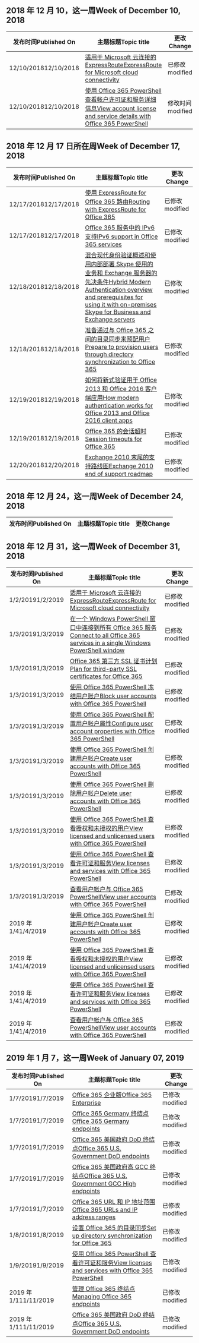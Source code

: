 <!-- This file is generated automatically each week. Changes made to this file will be overwritten.-->




## <a name="week-of-december-10-2018"></a><span data-ttu-id="6cb9d-101">2018 年 12 月 10，这一周</span><span class="sxs-lookup"><span data-stu-id="6cb9d-101">Week of December 10, 2018</span></span>


| <span data-ttu-id="6cb9d-102">发布时间</span><span class="sxs-lookup"><span data-stu-id="6cb9d-102">Published On</span></span> |<span data-ttu-id="6cb9d-103">主题标题</span><span class="sxs-lookup"><span data-stu-id="6cb9d-103">Topic title</span></span> | <span data-ttu-id="6cb9d-104">更改</span><span class="sxs-lookup"><span data-stu-id="6cb9d-104">Change</span></span> |
|------|------------|--------|
| <span data-ttu-id="6cb9d-105">12/10/2018</span><span class="sxs-lookup"><span data-stu-id="6cb9d-105">12/10/2018</span></span> | [<span data-ttu-id="6cb9d-106">适用于 Microsoft 云连接的 ExpressRoute</span><span class="sxs-lookup"><span data-stu-id="6cb9d-106">ExpressRoute for Microsoft cloud connectivity</span></span>](/Office365/Enterprise/expressroute-for-microsoft-cloud-connectivity) | <span data-ttu-id="6cb9d-107">已修改</span><span class="sxs-lookup"><span data-stu-id="6cb9d-107">modified</span></span> |
| <span data-ttu-id="6cb9d-108">12/10/2018</span><span class="sxs-lookup"><span data-stu-id="6cb9d-108">12/10/2018</span></span> | [<span data-ttu-id="6cb9d-109">使用 Office 365 PowerShell 查看帐户许可证和服务详细信息</span><span class="sxs-lookup"><span data-stu-id="6cb9d-109">View account license and service details with Office 365 PowerShell</span></span>](/Office365/Enterprise/powershell/view-account-license-and-service-details-with-office-365-powershell) | <span data-ttu-id="6cb9d-110">修改时间</span><span class="sxs-lookup"><span data-stu-id="6cb9d-110">modified</span></span> |


## <a name="week-of-december-17-2018"></a><span data-ttu-id="6cb9d-111">2018 年 12 月 17 日所在周</span><span class="sxs-lookup"><span data-stu-id="6cb9d-111">Week of December 17, 2018</span></span>


| <span data-ttu-id="6cb9d-112">发布时间</span><span class="sxs-lookup"><span data-stu-id="6cb9d-112">Published On</span></span> |<span data-ttu-id="6cb9d-113">主题标题</span><span class="sxs-lookup"><span data-stu-id="6cb9d-113">Topic title</span></span> | <span data-ttu-id="6cb9d-114">更改</span><span class="sxs-lookup"><span data-stu-id="6cb9d-114">Change</span></span> |
|------|------------|--------|
| <span data-ttu-id="6cb9d-115">12/17/2018</span><span class="sxs-lookup"><span data-stu-id="6cb9d-115">12/17/2018</span></span> | [<span data-ttu-id="6cb9d-116">使用 ExpressRoute for Office 365 路由</span><span class="sxs-lookup"><span data-stu-id="6cb9d-116">Routing with ExpressRoute for Office 365</span></span>](/Office365/Enterprise/routing-with-expressroute) | <span data-ttu-id="6cb9d-117">已修改</span><span class="sxs-lookup"><span data-stu-id="6cb9d-117">modified</span></span> |
| <span data-ttu-id="6cb9d-118">12/17/2018</span><span class="sxs-lookup"><span data-stu-id="6cb9d-118">12/17/2018</span></span> | [<span data-ttu-id="6cb9d-119">Office 365 服务中的 IPv6 支持</span><span class="sxs-lookup"><span data-stu-id="6cb9d-119">IPv6 support in Office 365 services</span></span>](/Office365/Enterprise/ipv6-support) | <span data-ttu-id="6cb9d-120">已修改</span><span class="sxs-lookup"><span data-stu-id="6cb9d-120">modified</span></span> |
| <span data-ttu-id="6cb9d-121">12/18/2018</span><span class="sxs-lookup"><span data-stu-id="6cb9d-121">12/18/2018</span></span> | [<span data-ttu-id="6cb9d-122">混合现代身份验证概述和使用内部部署 Skype 使用的业务和 Exchange 服务器的先决条件</span><span class="sxs-lookup"><span data-stu-id="6cb9d-122">Hybrid Modern Authentication overview and prerequisites for using it with on-premises Skype for Business and Exchange servers</span></span>](/Office365/Enterprise/hybrid-modern-auth-overview) | <span data-ttu-id="6cb9d-123">已修改</span><span class="sxs-lookup"><span data-stu-id="6cb9d-123">modified</span></span> |
| <span data-ttu-id="6cb9d-124">12/18/2018</span><span class="sxs-lookup"><span data-stu-id="6cb9d-124">12/18/2018</span></span> | [<span data-ttu-id="6cb9d-125">准备通过与 Office 365 之间的目录同步来预配用户</span><span class="sxs-lookup"><span data-stu-id="6cb9d-125">Prepare to provision users through directory synchronization to Office 365</span></span>](/Office365/Enterprise/prepare-for-directory-synchronization) | <span data-ttu-id="6cb9d-126">已修改</span><span class="sxs-lookup"><span data-stu-id="6cb9d-126">modified</span></span> |
| <span data-ttu-id="6cb9d-127">12/19/2018</span><span class="sxs-lookup"><span data-stu-id="6cb9d-127">12/19/2018</span></span> | [<span data-ttu-id="6cb9d-128">如何将新式验证用于 Office 2013 和 Office 2016 客户端应用</span><span class="sxs-lookup"><span data-stu-id="6cb9d-128">How modern authentication works for Office 2013 and Office 2016 client apps</span></span>](/Office365/Enterprise/modern-auth-for-office-2013-and-2016) | <span data-ttu-id="6cb9d-129">已修改</span><span class="sxs-lookup"><span data-stu-id="6cb9d-129">modified</span></span> |
| <span data-ttu-id="6cb9d-130">12/19/2018</span><span class="sxs-lookup"><span data-stu-id="6cb9d-130">12/19/2018</span></span> | [<span data-ttu-id="6cb9d-131">Office 365 的会话超时</span><span class="sxs-lookup"><span data-stu-id="6cb9d-131">Session timeouts for Office 365</span></span>](/Office365/Enterprise/session-timeouts) | <span data-ttu-id="6cb9d-132">已修改</span><span class="sxs-lookup"><span data-stu-id="6cb9d-132">modified</span></span> |
| <span data-ttu-id="6cb9d-133">12/20/2018</span><span class="sxs-lookup"><span data-stu-id="6cb9d-133">12/20/2018</span></span> | [<span data-ttu-id="6cb9d-134">Exchange 2010 末尾的支持路线图</span><span class="sxs-lookup"><span data-stu-id="6cb9d-134">Exchange 2010 end of support roadmap</span></span>](/Office365/Enterprise/exchange-2010-end-of-support) | <span data-ttu-id="6cb9d-135">已修改</span><span class="sxs-lookup"><span data-stu-id="6cb9d-135">modified</span></span> |


## <a name="week-of-december-24-2018"></a><span data-ttu-id="6cb9d-136">2018 年 12 月 24，这一周</span><span class="sxs-lookup"><span data-stu-id="6cb9d-136">Week of December 24, 2018</span></span>


| <span data-ttu-id="6cb9d-137">发布时间</span><span class="sxs-lookup"><span data-stu-id="6cb9d-137">Published On</span></span> |<span data-ttu-id="6cb9d-138">主题标题</span><span class="sxs-lookup"><span data-stu-id="6cb9d-138">Topic title</span></span> | <span data-ttu-id="6cb9d-139">更改</span><span class="sxs-lookup"><span data-stu-id="6cb9d-139">Change</span></span> |
|------|------------|--------|


## <a name="week-of-december-31-2018"></a><span data-ttu-id="6cb9d-140">2018 年 12 月 31，这一周</span><span class="sxs-lookup"><span data-stu-id="6cb9d-140">Week of December 31, 2018</span></span>


| <span data-ttu-id="6cb9d-141">发布时间</span><span class="sxs-lookup"><span data-stu-id="6cb9d-141">Published On</span></span> |<span data-ttu-id="6cb9d-142">主题标题</span><span class="sxs-lookup"><span data-stu-id="6cb9d-142">Topic title</span></span> | <span data-ttu-id="6cb9d-143">更改</span><span class="sxs-lookup"><span data-stu-id="6cb9d-143">Change</span></span> |
|------|------------|--------|
| <span data-ttu-id="6cb9d-144">1/2/2019</span><span class="sxs-lookup"><span data-stu-id="6cb9d-144">1/2/2019</span></span> | [<span data-ttu-id="6cb9d-145">适用于 Microsoft 云连接的 ExpressRoute</span><span class="sxs-lookup"><span data-stu-id="6cb9d-145">ExpressRoute for Microsoft cloud connectivity</span></span>](/Office365/Enterprise/expressroute-for-microsoft-cloud-connectivity) | <span data-ttu-id="6cb9d-146">已修改</span><span class="sxs-lookup"><span data-stu-id="6cb9d-146">modified</span></span> |
| <span data-ttu-id="6cb9d-147">1/3/2019</span><span class="sxs-lookup"><span data-stu-id="6cb9d-147">1/3/2019</span></span> | [<span data-ttu-id="6cb9d-148">在一个 Windows PowerShell 窗口中连接到所有 Office 365 服务</span><span class="sxs-lookup"><span data-stu-id="6cb9d-148">Connect to all Office 365 services in a single Windows PowerShell window</span></span>](/Office365/Enterprise/powershell/connect-to-all-office-365-services-in-a-single-windows-powershell-window) | <span data-ttu-id="6cb9d-149">已修改</span><span class="sxs-lookup"><span data-stu-id="6cb9d-149">modified</span></span> |
| <span data-ttu-id="6cb9d-150">1/3/2019</span><span class="sxs-lookup"><span data-stu-id="6cb9d-150">1/3/2019</span></span> | [<span data-ttu-id="6cb9d-151">Office 365 第三方 SSL 证书计划</span><span class="sxs-lookup"><span data-stu-id="6cb9d-151">Plan for third-party SSL certificates for Office 365</span></span>](/Office365/Enterprise/plan-for-third-party-ssl-certificates) | <span data-ttu-id="6cb9d-152">已修改</span><span class="sxs-lookup"><span data-stu-id="6cb9d-152">modified</span></span> |
| <span data-ttu-id="6cb9d-153">1/3/2019</span><span class="sxs-lookup"><span data-stu-id="6cb9d-153">1/3/2019</span></span> | [<span data-ttu-id="6cb9d-154">使用 Office 365 PowerShell 冻结用户账户</span><span class="sxs-lookup"><span data-stu-id="6cb9d-154">Block user accounts with Office 365 PowerShell</span></span>](/Office365/Enterprise/powershell/block-user-accounts-with-office-365-powershell) | <span data-ttu-id="6cb9d-155">已修改</span><span class="sxs-lookup"><span data-stu-id="6cb9d-155">modified</span></span> |
| <span data-ttu-id="6cb9d-156">1/3/2019</span><span class="sxs-lookup"><span data-stu-id="6cb9d-156">1/3/2019</span></span> | [<span data-ttu-id="6cb9d-157">使用 Office 365 PowerShell 配置用户帐户属性</span><span class="sxs-lookup"><span data-stu-id="6cb9d-157">Configure user account properties with Office 365 PowerShell</span></span>](/Office365/Enterprise/powershell/configure-user-account-properties-with-office-365-powershell) | <span data-ttu-id="6cb9d-158">已修改</span><span class="sxs-lookup"><span data-stu-id="6cb9d-158">modified</span></span> |
| <span data-ttu-id="6cb9d-159">1/3/2019</span><span class="sxs-lookup"><span data-stu-id="6cb9d-159">1/3/2019</span></span> | [<span data-ttu-id="6cb9d-160">使用 Office 365 PowerShell 创建用户帐户</span><span class="sxs-lookup"><span data-stu-id="6cb9d-160">Create user accounts with Office 365 PowerShell</span></span>](/Office365/Enterprise/powershell/create-user-accounts-with-office-365-powershell) | <span data-ttu-id="6cb9d-161">已修改</span><span class="sxs-lookup"><span data-stu-id="6cb9d-161">modified</span></span> |
| <span data-ttu-id="6cb9d-162">1/3/2019</span><span class="sxs-lookup"><span data-stu-id="6cb9d-162">1/3/2019</span></span> | [<span data-ttu-id="6cb9d-163">使用 Office 365 PowerShell 删除用户帐户</span><span class="sxs-lookup"><span data-stu-id="6cb9d-163">Delete user accounts with Office 365 PowerShell</span></span>](/Office365/Enterprise/powershell/delete-and-restore-user-accounts-with-office-365-powershell) | <span data-ttu-id="6cb9d-164">已修改</span><span class="sxs-lookup"><span data-stu-id="6cb9d-164">modified</span></span> |
| <span data-ttu-id="6cb9d-165">1/3/2019</span><span class="sxs-lookup"><span data-stu-id="6cb9d-165">1/3/2019</span></span> | [<span data-ttu-id="6cb9d-166">使用 Office 365 PowerShell 查看授权和未授权的用户</span><span class="sxs-lookup"><span data-stu-id="6cb9d-166">View licensed and unlicensed users with Office 365 PowerShell</span></span>](/Office365/Enterprise/powershell/view-licensed-and-unlicensed-users-with-office-365-powershell) | <span data-ttu-id="6cb9d-167">已修改</span><span class="sxs-lookup"><span data-stu-id="6cb9d-167">modified</span></span> |
| <span data-ttu-id="6cb9d-168">1/3/2019</span><span class="sxs-lookup"><span data-stu-id="6cb9d-168">1/3/2019</span></span> | [<span data-ttu-id="6cb9d-169">使用 Office 365 PowerShell 查看许可证和服务</span><span class="sxs-lookup"><span data-stu-id="6cb9d-169">View licenses and services with Office 365 PowerShell</span></span>](/Office365/Enterprise/powershell/view-licenses-and-services-with-office-365-powershell) | <span data-ttu-id="6cb9d-170">已修改</span><span class="sxs-lookup"><span data-stu-id="6cb9d-170">modified</span></span> |
| <span data-ttu-id="6cb9d-171">1/3/2019</span><span class="sxs-lookup"><span data-stu-id="6cb9d-171">1/3/2019</span></span> | [<span data-ttu-id="6cb9d-172">查看用户帐户与 Office 365 PowerShell</span><span class="sxs-lookup"><span data-stu-id="6cb9d-172">View user accounts with Office 365 PowerShell</span></span>](/Office365/Enterprise/powershell/view-user-accounts-with-office-365-powershell) | <span data-ttu-id="6cb9d-173">已修改</span><span class="sxs-lookup"><span data-stu-id="6cb9d-173">modified</span></span> |
| <span data-ttu-id="6cb9d-174">2019 年 1/4</span><span class="sxs-lookup"><span data-stu-id="6cb9d-174">1/4/2019</span></span> | [<span data-ttu-id="6cb9d-175">使用 Office 365 PowerShell 创建用户帐户</span><span class="sxs-lookup"><span data-stu-id="6cb9d-175">Create user accounts with Office 365 PowerShell</span></span>](/Office365/Enterprise/powershell/create-user-accounts-with-office-365-powershell) | <span data-ttu-id="6cb9d-176">已修改</span><span class="sxs-lookup"><span data-stu-id="6cb9d-176">modified</span></span> |
| <span data-ttu-id="6cb9d-177">2019 年 1/4</span><span class="sxs-lookup"><span data-stu-id="6cb9d-177">1/4/2019</span></span> | [<span data-ttu-id="6cb9d-178">使用 Office 365 PowerShell 查看授权和未授权的用户</span><span class="sxs-lookup"><span data-stu-id="6cb9d-178">View licensed and unlicensed users with Office 365 PowerShell</span></span>](/Office365/Enterprise/powershell/view-licensed-and-unlicensed-users-with-office-365-powershell) | <span data-ttu-id="6cb9d-179">已修改</span><span class="sxs-lookup"><span data-stu-id="6cb9d-179">modified</span></span> |
| <span data-ttu-id="6cb9d-180">2019 年 1/4</span><span class="sxs-lookup"><span data-stu-id="6cb9d-180">1/4/2019</span></span> | [<span data-ttu-id="6cb9d-181">使用 Office 365 PowerShell 查看许可证和服务</span><span class="sxs-lookup"><span data-stu-id="6cb9d-181">View licenses and services with Office 365 PowerShell</span></span>](/Office365/Enterprise/powershell/view-licenses-and-services-with-office-365-powershell) | <span data-ttu-id="6cb9d-182">已修改</span><span class="sxs-lookup"><span data-stu-id="6cb9d-182">modified</span></span> |
| <span data-ttu-id="6cb9d-183">2019 年 1/4</span><span class="sxs-lookup"><span data-stu-id="6cb9d-183">1/4/2019</span></span> | [<span data-ttu-id="6cb9d-184">查看用户帐户与 Office 365 PowerShell</span><span class="sxs-lookup"><span data-stu-id="6cb9d-184">View user accounts with Office 365 PowerShell</span></span>](/Office365/Enterprise/powershell/view-user-accounts-with-office-365-powershell) | <span data-ttu-id="6cb9d-185">已修改</span><span class="sxs-lookup"><span data-stu-id="6cb9d-185">modified</span></span> |


## <a name="week-of-january-07-2019"></a><span data-ttu-id="6cb9d-186">2019 年 1 月 7，这一周</span><span class="sxs-lookup"><span data-stu-id="6cb9d-186">Week of January 07, 2019</span></span>


| <span data-ttu-id="6cb9d-187">发布时间</span><span class="sxs-lookup"><span data-stu-id="6cb9d-187">Published On</span></span> |<span data-ttu-id="6cb9d-188">主题标题</span><span class="sxs-lookup"><span data-stu-id="6cb9d-188">Topic title</span></span> | <span data-ttu-id="6cb9d-189">更改</span><span class="sxs-lookup"><span data-stu-id="6cb9d-189">Change</span></span> |
|------|------------|--------|
| <span data-ttu-id="6cb9d-190">1/7/2019</span><span class="sxs-lookup"><span data-stu-id="6cb9d-190">1/7/2019</span></span> | [<span data-ttu-id="6cb9d-191">Office 365 企业版</span><span class="sxs-lookup"><span data-stu-id="6cb9d-191">Office 365 Enterprise</span></span>](/Office365/Enterprise/index) | <span data-ttu-id="6cb9d-192">已修改</span><span class="sxs-lookup"><span data-stu-id="6cb9d-192">modified</span></span> |
| <span data-ttu-id="6cb9d-193">1/7/2019</span><span class="sxs-lookup"><span data-stu-id="6cb9d-193">1/7/2019</span></span> | [<span data-ttu-id="6cb9d-194">Office 365 Germany 终结点</span><span class="sxs-lookup"><span data-stu-id="6cb9d-194">Office 365 Germany endpoints</span></span>](/Office365/Enterprise/office-365-germany-endpoints) | <span data-ttu-id="6cb9d-195">已修改</span><span class="sxs-lookup"><span data-stu-id="6cb9d-195">modified</span></span> |
| <span data-ttu-id="6cb9d-196">1/7/2019</span><span class="sxs-lookup"><span data-stu-id="6cb9d-196">1/7/2019</span></span> | [<span data-ttu-id="6cb9d-197">Office 365 美国政府 DoD 终结点</span><span class="sxs-lookup"><span data-stu-id="6cb9d-197">Office 365 U.S. Government DoD endpoints</span></span>](/Office365/Enterprise/office-365-u-s-government-dod-endpoints) | <span data-ttu-id="6cb9d-198">已修改</span><span class="sxs-lookup"><span data-stu-id="6cb9d-198">modified</span></span> |
| <span data-ttu-id="6cb9d-199">1/7/2019</span><span class="sxs-lookup"><span data-stu-id="6cb9d-199">1/7/2019</span></span> | [<span data-ttu-id="6cb9d-200">Office 365 美国政府高 GCC 终结点</span><span class="sxs-lookup"><span data-stu-id="6cb9d-200">Office 365 U.S. Government GCC High endpoints</span></span>](/Office365/Enterprise/office-365-u-s-government-gcc-high-endpoints) | <span data-ttu-id="6cb9d-201">已修改</span><span class="sxs-lookup"><span data-stu-id="6cb9d-201">modified</span></span> |
| <span data-ttu-id="6cb9d-202">1/7/2019</span><span class="sxs-lookup"><span data-stu-id="6cb9d-202">1/7/2019</span></span> | [<span data-ttu-id="6cb9d-203">Office 365 URL 和 IP 地址范围</span><span class="sxs-lookup"><span data-stu-id="6cb9d-203">Office 365 URLs and IP address ranges</span></span>](/Office365/Enterprise/urls-and-ip-address-ranges) | <span data-ttu-id="6cb9d-204">已修改</span><span class="sxs-lookup"><span data-stu-id="6cb9d-204">modified</span></span> |
| <span data-ttu-id="6cb9d-205">1/8/2019</span><span class="sxs-lookup"><span data-stu-id="6cb9d-205">1/8/2019</span></span> | [<span data-ttu-id="6cb9d-206">设置 Office 365 的目录同步</span><span class="sxs-lookup"><span data-stu-id="6cb9d-206">Set up directory synchronization for Office 365</span></span>](/Office365/Enterprise/set-up-directory-synchronization) | <span data-ttu-id="6cb9d-207">已修改</span><span class="sxs-lookup"><span data-stu-id="6cb9d-207">modified</span></span> |
| <span data-ttu-id="6cb9d-208">1/9/2019</span><span class="sxs-lookup"><span data-stu-id="6cb9d-208">1/9/2019</span></span> | [<span data-ttu-id="6cb9d-209">使用 Office 365 PowerShell 查看许可证和服务</span><span class="sxs-lookup"><span data-stu-id="6cb9d-209">View licenses and services with Office 365 PowerShell</span></span>](/Office365/Enterprise/powershell/view-licenses-and-services-with-office-365-powershell) | <span data-ttu-id="6cb9d-210">已修改</span><span class="sxs-lookup"><span data-stu-id="6cb9d-210">modified</span></span> |
| <span data-ttu-id="6cb9d-211">2019 年 1/11</span><span class="sxs-lookup"><span data-stu-id="6cb9d-211">1/11/2019</span></span> | [<span data-ttu-id="6cb9d-212">管理 Office 365 终结点</span><span class="sxs-lookup"><span data-stu-id="6cb9d-212">Managing Office 365 endpoints</span></span>](/Office365/Enterprise/managing-office-365-endpoints) | <span data-ttu-id="6cb9d-213">已修改</span><span class="sxs-lookup"><span data-stu-id="6cb9d-213">modified</span></span> |
| <span data-ttu-id="6cb9d-214">2019 年 1/11</span><span class="sxs-lookup"><span data-stu-id="6cb9d-214">1/11/2019</span></span> | [<span data-ttu-id="6cb9d-215">Office 365 美国政府 DoD 终结点</span><span class="sxs-lookup"><span data-stu-id="6cb9d-215">Office 365 U.S. Government DoD endpoints</span></span>](/Office365/Enterprise/office-365-u-s-government-dod-endpoints) | <span data-ttu-id="6cb9d-216">已修改</span><span class="sxs-lookup"><span data-stu-id="6cb9d-216">modified</span></span> |

